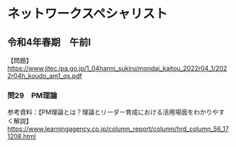 # ネットワークスペシャリスト
## 令和4年春期　午前I  
【問題】
https://www.jitec.ipa.go.jp/1_04hanni_sukiru/mondai_kaitou_2022r04_1/2022r04h_koudo_am1_qs.pdf
### 問29　PM理論
参考資料：【PM理論とは？理論とリーダー育成における活用場面をわかりやすく解説】
https://www.learningagency.co.jp/column_report/column/hrd_column_56_171208.html
